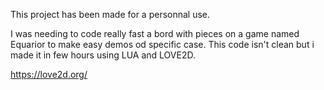 This project has been made for a personnal use.

I was needing to code really fast a bord with pieces on a game named Equarior to make easy demos od specific case.
This code isn't clean but i made it in few hours using LUA and LOVE2D.

https://love2d.org/
